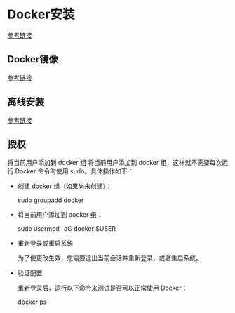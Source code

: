# Docker安装
<a href="https://yeasy.gitbook.io/docker_practice/install/ubuntu" title="超链接title">参考链接</a>

## Docker镜像
<a href="https://yeasy.gitbook.io/docker_practice/install/mirror" title="超链接title">参考链接</a>

## 离线安装
<a href="https://yeasy.gitbook.io/docker_practice/install/offline" title="超链接title">参考链接</a>

## 授权
将当前用户添加到 docker 组
将当前用户添加到 docker 组，这样就不需要每次运行 Docker 命令时使用 sudo。具体操作如下：

- 创建 docker 组（如果尚未创建）：

    sudo groupadd docker

- 将当前用户添加到 docker 组：

    sudo usermod -aG docker $USER
- 重新登录或重启系统

    为了使更改生效，您需要退出当前会话并重新登录，或者重启系统。

- 验证配置

    重新登录后，运行以下命令来测试是否可以正常使用 Docker：

    docker ps